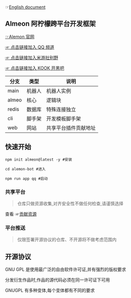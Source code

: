 ☞[English document](./README_English.md)

## Almeon 阿柠檬跨平台开发框架

[☞Alemon 官网](https://alemonjs.com)

[☞ 点击链接加入 QQ 频道](https://pd.qq.com/s/h1o84u58q)

[☞ 点击链接加入米游社别野](https://dby.miyoushe.com/chat/2142/33641)

[☞ 点击链接加入 KOOK 开黑吧](https://kook.top/Rq90xA)

| 分支  | 类型   | 说明                 |
| ----- | ------ | -------------------- |
| main  | 机器人 | 机器人实例           |
| almeo | 核心   | 逻辑块               |
| redis | 数据库 | 特殊连接独立         |
| cli   | 脚手架 | 开发模板脚手架       |
| web   | 网站   | 共享平台插件贡献地址 |

## 快速开始

```shell
npm init almeon@latest -y #安装
```

```shell
cd alemon-bot #进入
```

```shell
npm run app qq #启动
```

### 共享平台

> 仓库只做资源收集,对齐安全性不做任何检查,请谨慎选择

查看 ☞[贡献资源](https://gitee.com/ningmengchongshui/alemon/tree/web/docs/root/examples/about/plugins.md)

### 平台推送

> 仅限签署开源协议的仓库、不开源将不做考虑范围内

## 开源协议

GNU GPL 是使用最广泛的自由软件许可证,并有强烈的版权要求

分发衍生作品时,作品的源代码必须在同一许可证下可用

GNUGPL 有多种变体,每个变体都有不同的要求

